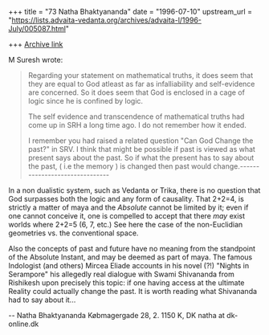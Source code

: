 +++
title = "73 Natha Bhaktyananda"
date = "1996-07-10"
upstream_url = "https://lists.advaita-vedanta.org/archives/advaita-l/1996-July/005087.html"

+++
[Archive link](https://lists.advaita-vedanta.org/archives/advaita-l/1996-July/005087.html)

M Suresh wrote:
> 
>   Regarding your statement on mathematical truths, it does seem that they are
>   equal to God atleast as far as infalliability and self-evidence are concerned.
>   So it does seem that God is enclosed in a cage of logic since he is confined
>  by
>   logic.
> 
>   The self evidence and transcendence of mathematical truths had come up in SRH
>   a long time ago. I do not remember how it ended.
> 
>   I remember you had raised a related question "Can God Change the past?" in
>   SRV. I think that might be possible if past is viewed as what present says
>   about the past. So if what the present has to say about the past, ( i.e the
>   memory ) is changed then past would change.-------------------------------

In a non dualistic system, such as Vedanta or Trika, there is no 
question that God surpasses both the logic and any form of causality. 
That 2+2=4, is strictly a matter of maya and the *Absolute* cannot be 
limited by it; even if one cannot conceive it, one is compelled to 
accept that there *may* exist worlds where 2+2=5 (6, 7, etc.) See here 
the case of the non-Euclidian geometries vs. the conventional space.

Also the concepts of past and future have no meaning from the standpoint 
of the Absolute Instant, and may be deemed as part of maya.
        The famous Indologist (and others) Mircea Eliade accounts in his 
novel (?!) "Nights in Serampore" his allegedly real dialogue with Swami 
Shivananda from Rishikesh upon precisely this topic: if one having 
access at the ultimate Reality could actually change the past. It is 
worth reading what Shivananda had to say about it...

-- 
Natha Bhaktyananda
Købmagergade 28, 2.
1150 K, DK
natha at dk-online.dk

